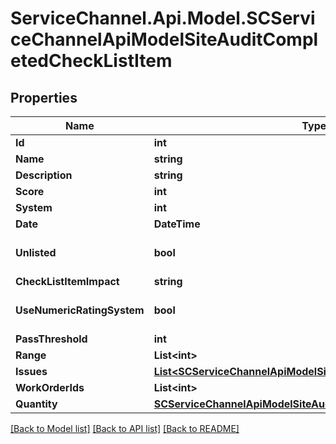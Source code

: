 # ServiceChannel.Api.Model.SCServiceChannelApiModelSiteAuditCompletedCheckListItem

## Properties

Name | Type | Description | Notes
------------ | ------------- | ------------- | -------------
**Id** | **int** |  | [optional] 
**Name** | **string** |  | [optional] 
**Description** | **string** |  | [optional] 
**Score** | **int** |  | [optional] 
**System** | **int** |  | [optional] 
**Date** | **DateTime** |  | [optional] 
**Unlisted** | **bool** |  | [optional] [default to false]
**CheckListItemImpact** | **string** |  | [optional] 
**UseNumericRatingSystem** | **bool** |  | [optional] [default to false]
**PassThreshold** | **int** |  | [optional] 
**Range** | **List&lt;int&gt;** |  | [optional] 
**Issues** | [**List&lt;SCServiceChannelApiModelSiteAuditCompletedAuditIssue&gt;**](SCServiceChannelApiModelSiteAuditCompletedAuditIssue.md) |  | [optional] 
**WorkOrderIds** | **List&lt;int&gt;** |  | [optional] 
**Quantity** | [**SCServiceChannelApiModelSiteAuditCompletedAuditQuantity**](SCServiceChannelApiModelSiteAuditCompletedAuditQuantity.md) |  | [optional] 

[[Back to Model list]](../README.md#documentation-for-models) [[Back to API list]](../README.md#documentation-for-api-endpoints) [[Back to README]](../README.md)

